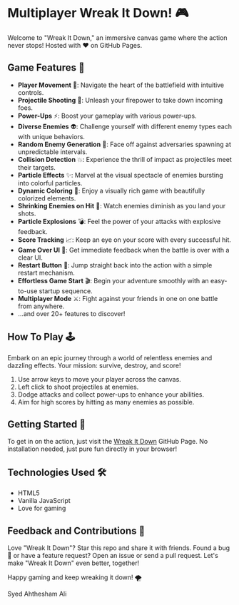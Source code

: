 # Multiplayer Wreak It Down! 🎮

Welcome to "Wreak It Down," an immersive canvas game where the action never stops! Hosted with ❤️ on GitHub Pages.

## Game Features 🌟

- **Player Movement** 🏃: Navigate the heart of the battlefield with intuitive controls.
- **Projectile Shooting** 🔫: Unleash your firepower to take down incoming foes.
- **Power-Ups** ⚡: Boost your gameplay with various power-ups.
- **Diverse Enemies** 👽: Challenge yourself with different enemy types each with unique behaviors.
- **Random Enemy Generation** 👾: Face off against adversaries spawning at unpredictable intervals.
- **Collision Detection** 💥: Experience the thrill of impact as projectiles meet their targets.
- **Particle Effects** ✨: Marvel at the visual spectacle of enemies bursting into colorful particles.
- **Dynamic Coloring** 🎨: Enjoy a visually rich game with beautifully colorized elements.
- **Shrinking Enemies on Hit** 🎯: Watch enemies diminish as you land your shots.
- **Particle Explosions** 💣: Feel the power of your attacks with explosive feedback.
- **Score Tracking** 📈: Keep an eye on your score with every successful hit.
- **Game Over UI** 🛑: Get immediate feedback when the battle is over with a clear UI.
- **Restart Button** 🔁: Jump straight back into the action with a simple restart mechanism.
- **Effortless Game Start** 🎬: Begin your adventure smoothly with an easy-to-use startup sequence.
- **Multiplayer Mode** ⚔️: Fight against your friends in one on one battle from anywhere.
- ...and over 20+ features to discover!

## How To Play 🕹️

Embark on an epic journey through a world of relentless enemies and dazzling effects. Your mission: survive, destroy, and score!

1. Use arrow keys to move your player across the canvas.
2. Left click to shoot projectiles at enemies.
3. Dodge attacks and collect power-ups to enhance your abilities.
4. Aim for high scores by hitting as many enemies as possible.

## Getting Started 🚀

To get in on the action, just visit the [Wreak It Down](https://ahthe.github.io/Wreaked-It-Down-Game/) GitHub Page. No installation needed, just pure fun directly in your browser!

## Technologies Used 🛠️

- HTML5
- Vanilla JavaScript
- Love for gaming

## Feedback and Contributions 📢

Love "Wreak It Down"? Star this repo and share it with friends. Found a bug 🐛 or have a feature request? Open an issue or send a pull request. Let's make "Wreak It Down" even better, together!

Happy gaming and keep wreaking it down! 🌪️

Syed Ahthesham Ali
